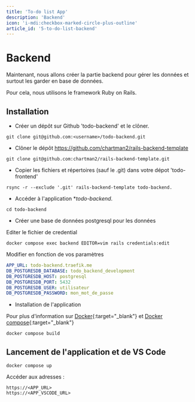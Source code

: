 ```yaml
---
title: 'To-do list App'
description: 'Backend'
icon: 'i-mdi:checkbox-marked-circle-plus-outline'
article_id: '5-to-do-list-backend'
---
```



# Backend 

Maintenant, nous allons créer la partie backend pour gérer les données et surtout les garder en base de données.

Pour cela, nous utilisons le framework Ruby on Rails.

## Installation

* Créer un dépôt sur Github 'todo-backend' et le clôner.


```shell
git clone git@github.com:<username>/todo-backend.git
```
 
* Clôner le dépôt https://github.com/chartman2/rails-backend-template

```shell
git clone git@github.com:chartman2/rails-backend-template.git
```
* Copier les fichiers et répertoires (sauf le .git) dans votre dépot 'todo-frontend'

```shell
rsync -r --exclude '.git' rails-backend-template todo-backend.
```

* Accéder à l'application **todo-backend*.

```shell
cd todo-backend
```

* Créer une base de données postgresql pour les données 

Editer le fichier de credential


```shell
docker compose exec backend EDITOR=vim rails credentials:edit
```

Modifier en fonction de vos paramètres

```yml
APP_URL: todo-backend.traefik.me
DB_POSTGRESDB_DATABASE: todo_backend_development
DB_POSTGRESDB_HOST: postgresql
DB_POSTGRESDB_PORT: 5432
DB_POSTGRESDB_USER: utilisateur
DB_POSTGRESDB_PASSWORD: mon_mot_de_passe
```


* Installation de l'application

Pour plus d'information sur [Docker](/blog/article/1-docker-description){:target="_blank"}
et [Docker compose](/blog/article/2-docker-compose-description){:target="_blank"}


```shell
docker compose build 
```

## Lancement de l'application et de VS Code


```shell
docker compose up
```


Accéder aux adresses :

```shell
https://<APP_URL>
https://<APP_VSCODE_URL>
```
